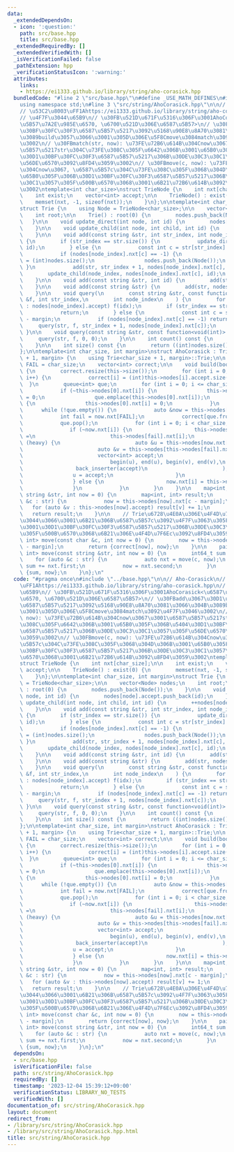 ```yaml
---
data:
  _extendedDependsOn:
  - icon: ':question:'
    path: src/base.hpp
    title: src/base.hpp
  _extendedRequiredBy: []
  _extendedVerifiedWith: []
  _isVerificationFailed: false
  _pathExtension: hpp
  _verificationStatusIcon: ':warning:'
  attributes:
    links:
    - https://ei1333.github.io/library/string/aho-corasick.hpp
  bundledCode: "#line 2 \"src/base.hpp\"\n#define _USE_MATH_DEFINES\n#include <bits/stdc++.h>\n\
    using namespace std;\n#line 3 \"src/string/AhoCorasick.hpp\"\n\n// Aho-Corasick\n\
    // \u53C2\u8003\uFF1Ahttps://ei1333.github.io/library/string/aho-corasick.hpp\n\
    // \u4F7F\u3044\u65B9\n// \u30FB\u521D\u671F\u5316\u306F\u3001AhoCorasick<\u6587\
    \u5B57\u7A2E\u985E\u6570, \u6700\u521D\u306E\u6587\u5B57>\n// \u30FBadd\u3067\u30D1\
    \u30BF\u30FC\u30F3\u6587\u5B57\u5217\u3092\u5168\u90E8\u8A70\u3081\u3066\u304B\
    \u3089build\u3057\u3066\u3001\u305D\u306E\u5F8Cmove\u3084match\u3092\u4F7F\u3046\
    \u3002\n// \u30FBmatch(str, now): \u73FE\u72B6\u614B\u304Cnow\u3067\u3001\u6587\
    \u5B57\u5217str\u304C\u73FE\u308C\u305F\u6642\u306B\u3001\u65B0\u305F\u306B\u5404\
    \u30D1\u30BF\u30FC\u30F3\u6587\u5B57\u5217\u306B\u30DE\u30C3\u30C1\u3057\u305F\
    \u56DE\u6570\u3092\u8FD4\u3059\u3002\n// \u30FBmove(c, now): \u73FE\u72B6\u614B\
    \u304Cnow\u3067, \u6587\u5B57c\u304C\u73FE\u308C\u305F\u3068\u304D\u306B\u3001\
    \u65B0\u305F\u306B\u30D1\u30BF\u30FC\u30F3\u6587\u5B57\u5217\u306B\u30DE\u30C3\
    \u30C1\u3057\u305F\u500B\u6570\u3068\u3001\u6B21\u72B6\u614B\u3092\u8FD4\u3059\
    \u3002\ntemplate<int char_size>\nstruct TrieNode {\n    int nxt[char_size];\n\n\
    \    int exist;\n    vector<int> accept;\n\n    TrieNode() : exist(0) {\n    \
    \    memset(nxt, -1, sizeof(nxt));\n    }\n};\n\ntemplate<int char_size, int margin>\n\
    struct Trie {\n    using Node = TrieNode<char_size>;\n\n    vector<Node> nodes;\n\
    \    int root;\n\n    Trie() : root(0) {\n        nodes.push_back(Node());\n \
    \   }\n\n    void update_direct(int node, int id) {\n        nodes[node].accept.push_back(id);\n\
    \    }\n\n    void update_child(int node, int child, int id) {\n        ++nodes[node].exist;\n\
    \    }\n\n    void add(const string &str, int str_index, int node_index, int id)\
    \ {\n        if (str_index == str.size()) {\n            update_direct(node_index,\
    \ id);\n        } else {\n            const int c = str[str_index] - margin;\n\
    \            if (nodes[node_index].nxt[c] == -1) {\n                nodes[node_index].nxt[c]\
    \ = (int)nodes.size();\n                nodes.push_back(Node());\n           \
    \ }\n            add(str, str_index + 1, nodes[node_index].nxt[c], id);\n    \
    \        update_child(node_index, nodes[node_index].nxt[c], id);\n        }\n\
    \    }\n\n    void add(const string &str, int id) {\n        add(str, 0, 0, id);\n\
    \    }\n\n    void add(const string &str) {\n        add(str, nodes[0].exist);\n\
    \    }\n\n    void query(\n        const string &str, const function<void(int)>\
    \ &f, int str_index,\n        int node_index\n    ) {\n        for (auto &idx\
    \ : nodes[node_index].accept) f(idx);\n        if (str_index == str.size()) {\n\
    \            return;\n        } else {\n            const int c = str[str_index]\
    \ - margin;\n            if (nodes[node_index].nxt[c] == -1) return;\n       \
    \     query(str, f, str_index + 1, nodes[node_index].nxt[c]);\n        }\n   \
    \ }\n\n    void query(const string &str, const function<void(int)> &f) {\n   \
    \     query(str, f, 0, 0);\n    }\n\n    int count() const {\n        return (nodes[0].exist);\n\
    \    }\n\n    int size() const {\n        return ((int)nodes.size());\n    }\n\
    };\n\ntemplate<int char_size, int margin>\nstruct AhoCorasick : Trie<char_size\
    \ + 1, margin> {\n    using Trie<char_size + 1, margin>::Trie;\n\n    const int\
    \ FAIL = char_size;\n    vector<int> correct;\n\n    void build(bool heavy = true)\
    \ {\n        correct.resize(this->size());\n        for (int i = 0; i < this->size();\
    \ i++) {\n            correct[i] = (int)this->nodes[i].accept.size();\n      \
    \  }\n        queue<int> que;\n        for (int i = 0; i <= char_size; i++) {\n\
    \            if (~this->nodes[0].nxt[i]) {\n                this->nodes[this->nodes[0].nxt[i]].nxt[FAIL]\
    \ = 0;\n                que.emplace(this->nodes[0].nxt[i]);\n            } else\
    \ {\n                this->nodes[0].nxt[i] = 0;\n            }\n        }\n  \
    \      while (!que.empty()) {\n            auto &now = this->nodes[que.front()];\n\
    \            int fail = now.nxt[FAIL];\n            correct[que.front()] += correct[fail];\n\
    \            que.pop();\n            for (int i = 0; i < char_size; i++) {\n \
    \               if (~now.nxt[i]) {\n                    this->nodes[now.nxt[i]].nxt[FAIL]\
    \ =\n                        this->nodes[fail].nxt[i];\n                    if\
    \ (heavy) {\n                        auto &u = this->nodes[now.nxt[i]].accept;\n\
    \                        auto &v = this->nodes[this->nodes[fail].nxt[i]].accept;\n\
    \                        vector<int> accept;\n                        set_union(\n\
    \                            begin(u), end(u), begin(v), end(v),\n           \
    \                 back_inserter(accept)\n                        );\n        \
    \                u = accept;\n                    }\n                    que.emplace(now.nxt[i]);\n\
    \                } else {\n                    now.nxt[i] = this->nodes[fail].nxt[i];\n\
    \                }\n            }\n        }\n    }\n\n    map<int, int> match(const\
    \ string &str, int now = 0) {\n        map<int, int> result;\n        for (auto\
    \ &c : str) {\n            now = this->nodes[now].nxt[c - margin];\n         \
    \   for (auto &v : this->nodes[now].accept) result[v] += 1;\n        }\n     \
    \   return result;\n    }\n\n    // Trie\u6728\u4E0A\u306E\u4F4D\u7F6Enow\u306B\
    \u3044\u3066\u3001\u6B21\u306B\u6587\u5B57c\u3092\u4F7F\u3063\u305F\u6642\u306B\
    \u3001\u30D1\u30BF\u30FC\u30F3\u6587\u5B57\u5217\u306B\u30DE\u30C3\u30C1\u3057\
    \u305F\u500B\u6570\u3068\u6B21\u306E\u4F4D\u7F6Ec\u3092\u8FD4\u3059\n    pair<int64_t,\
    \ int> move(const char &c, int now = 0) {\n        now = this->nodes[now].nxt[c\
    \ - margin];\n        return {correct[now], now};\n    }\n\n    pair<int64_t,\
    \ int> move(const string &str, int now = 0) {\n        int64_t sum = 0;\n    \
    \    for (auto &c : str) {\n            auto nxt = move(c, now);\n           \
    \ sum += nxt.first;\n            now = nxt.second;\n        }\n        return\
    \ {sum, now};\n    }\n};\n"
  code: "#pragma once\n#include \"../base.hpp\"\n\n// Aho-Corasick\n// \u53C2\u8003\
    \uFF1Ahttps://ei1333.github.io/library/string/aho-corasick.hpp\n// \u4F7F\u3044\
    \u65B9\n// \u30FB\u521D\u671F\u5316\u306F\u3001AhoCorasick<\u6587\u5B57\u7A2E\u985E\
    \u6570, \u6700\u521D\u306E\u6587\u5B57>\n// \u30FBadd\u3067\u30D1\u30BF\u30FC\u30F3\
    \u6587\u5B57\u5217\u3092\u5168\u90E8\u8A70\u3081\u3066\u304B\u3089build\u3057\u3066\
    \u3001\u305D\u306E\u5F8Cmove\u3084match\u3092\u4F7F\u3046\u3002\n// \u30FBmatch(str,\
    \ now): \u73FE\u72B6\u614B\u304Cnow\u3067\u3001\u6587\u5B57\u5217str\u304C\u73FE\
    \u308C\u305F\u6642\u306B\u3001\u65B0\u305F\u306B\u5404\u30D1\u30BF\u30FC\u30F3\
    \u6587\u5B57\u5217\u306B\u30DE\u30C3\u30C1\u3057\u305F\u56DE\u6570\u3092\u8FD4\
    \u3059\u3002\n// \u30FBmove(c, now): \u73FE\u72B6\u614B\u304Cnow\u3067, \u6587\
    \u5B57c\u304C\u73FE\u308C\u305F\u3068\u304D\u306B\u3001\u65B0\u305F\u306B\u30D1\
    \u30BF\u30FC\u30F3\u6587\u5B57\u5217\u306B\u30DE\u30C3\u30C1\u3057\u305F\u500B\
    \u6570\u3068\u3001\u6B21\u72B6\u614B\u3092\u8FD4\u3059\u3002\ntemplate<int char_size>\n\
    struct TrieNode {\n    int nxt[char_size];\n\n    int exist;\n    vector<int>\
    \ accept;\n\n    TrieNode() : exist(0) {\n        memset(nxt, -1, sizeof(nxt));\n\
    \    }\n};\n\ntemplate<int char_size, int margin>\nstruct Trie {\n    using Node\
    \ = TrieNode<char_size>;\n\n    vector<Node> nodes;\n    int root;\n\n    Trie()\
    \ : root(0) {\n        nodes.push_back(Node());\n    }\n\n    void update_direct(int\
    \ node, int id) {\n        nodes[node].accept.push_back(id);\n    }\n\n    void\
    \ update_child(int node, int child, int id) {\n        ++nodes[node].exist;\n\
    \    }\n\n    void add(const string &str, int str_index, int node_index, int id)\
    \ {\n        if (str_index == str.size()) {\n            update_direct(node_index,\
    \ id);\n        } else {\n            const int c = str[str_index] - margin;\n\
    \            if (nodes[node_index].nxt[c] == -1) {\n                nodes[node_index].nxt[c]\
    \ = (int)nodes.size();\n                nodes.push_back(Node());\n           \
    \ }\n            add(str, str_index + 1, nodes[node_index].nxt[c], id);\n    \
    \        update_child(node_index, nodes[node_index].nxt[c], id);\n        }\n\
    \    }\n\n    void add(const string &str, int id) {\n        add(str, 0, 0, id);\n\
    \    }\n\n    void add(const string &str) {\n        add(str, nodes[0].exist);\n\
    \    }\n\n    void query(\n        const string &str, const function<void(int)>\
    \ &f, int str_index,\n        int node_index\n    ) {\n        for (auto &idx\
    \ : nodes[node_index].accept) f(idx);\n        if (str_index == str.size()) {\n\
    \            return;\n        } else {\n            const int c = str[str_index]\
    \ - margin;\n            if (nodes[node_index].nxt[c] == -1) return;\n       \
    \     query(str, f, str_index + 1, nodes[node_index].nxt[c]);\n        }\n   \
    \ }\n\n    void query(const string &str, const function<void(int)> &f) {\n   \
    \     query(str, f, 0, 0);\n    }\n\n    int count() const {\n        return (nodes[0].exist);\n\
    \    }\n\n    int size() const {\n        return ((int)nodes.size());\n    }\n\
    };\n\ntemplate<int char_size, int margin>\nstruct AhoCorasick : Trie<char_size\
    \ + 1, margin> {\n    using Trie<char_size + 1, margin>::Trie;\n\n    const int\
    \ FAIL = char_size;\n    vector<int> correct;\n\n    void build(bool heavy = true)\
    \ {\n        correct.resize(this->size());\n        for (int i = 0; i < this->size();\
    \ i++) {\n            correct[i] = (int)this->nodes[i].accept.size();\n      \
    \  }\n        queue<int> que;\n        for (int i = 0; i <= char_size; i++) {\n\
    \            if (~this->nodes[0].nxt[i]) {\n                this->nodes[this->nodes[0].nxt[i]].nxt[FAIL]\
    \ = 0;\n                que.emplace(this->nodes[0].nxt[i]);\n            } else\
    \ {\n                this->nodes[0].nxt[i] = 0;\n            }\n        }\n  \
    \      while (!que.empty()) {\n            auto &now = this->nodes[que.front()];\n\
    \            int fail = now.nxt[FAIL];\n            correct[que.front()] += correct[fail];\n\
    \            que.pop();\n            for (int i = 0; i < char_size; i++) {\n \
    \               if (~now.nxt[i]) {\n                    this->nodes[now.nxt[i]].nxt[FAIL]\
    \ =\n                        this->nodes[fail].nxt[i];\n                    if\
    \ (heavy) {\n                        auto &u = this->nodes[now.nxt[i]].accept;\n\
    \                        auto &v = this->nodes[this->nodes[fail].nxt[i]].accept;\n\
    \                        vector<int> accept;\n                        set_union(\n\
    \                            begin(u), end(u), begin(v), end(v),\n           \
    \                 back_inserter(accept)\n                        );\n        \
    \                u = accept;\n                    }\n                    que.emplace(now.nxt[i]);\n\
    \                } else {\n                    now.nxt[i] = this->nodes[fail].nxt[i];\n\
    \                }\n            }\n        }\n    }\n\n    map<int, int> match(const\
    \ string &str, int now = 0) {\n        map<int, int> result;\n        for (auto\
    \ &c : str) {\n            now = this->nodes[now].nxt[c - margin];\n         \
    \   for (auto &v : this->nodes[now].accept) result[v] += 1;\n        }\n     \
    \   return result;\n    }\n\n    // Trie\u6728\u4E0A\u306E\u4F4D\u7F6Enow\u306B\
    \u3044\u3066\u3001\u6B21\u306B\u6587\u5B57c\u3092\u4F7F\u3063\u305F\u6642\u306B\
    \u3001\u30D1\u30BF\u30FC\u30F3\u6587\u5B57\u5217\u306B\u30DE\u30C3\u30C1\u3057\
    \u305F\u500B\u6570\u3068\u6B21\u306E\u4F4D\u7F6Ec\u3092\u8FD4\u3059\n    pair<int64_t,\
    \ int> move(const char &c, int now = 0) {\n        now = this->nodes[now].nxt[c\
    \ - margin];\n        return {correct[now], now};\n    }\n\n    pair<int64_t,\
    \ int> move(const string &str, int now = 0) {\n        int64_t sum = 0;\n    \
    \    for (auto &c : str) {\n            auto nxt = move(c, now);\n           \
    \ sum += nxt.first;\n            now = nxt.second;\n        }\n        return\
    \ {sum, now};\n    }\n};\n"
  dependsOn:
  - src/base.hpp
  isVerificationFile: false
  path: src/string/AhoCorasick.hpp
  requiredBy: []
  timestamp: '2023-12-04 15:39:12+09:00'
  verificationStatus: LIBRARY_NO_TESTS
  verifiedWith: []
documentation_of: src/string/AhoCorasick.hpp
layout: document
redirect_from:
- /library/src/string/AhoCorasick.hpp
- /library/src/string/AhoCorasick.hpp.html
title: src/string/AhoCorasick.hpp
---
```


